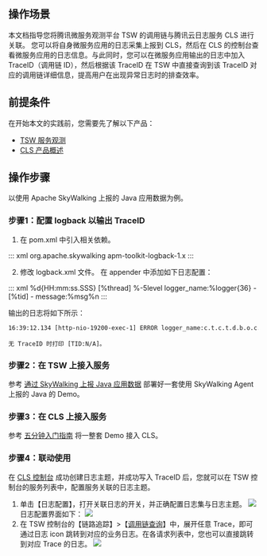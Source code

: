 ## 操作场景

本文档指导您将腾讯微服务观测平台 TSW 的调用链与腾讯云日志服务 CLS 进行关联。
您可以将自身微服务应用的日志采集上报到 CLS，然后在 CLS 的控制台查看微服务应用的日志信息。与此同时，您可以在微服务应用输出的日志中加入 TraceID（调用链 ID），然后根据该 TraceID 在 TSW 中直接查询到该 TraceID 对应的调用链详细信息，提高用户在出现异常日志时的排查效率。

## 前提条件

在开始本文的实践前，您需要先了解以下产品：

- [TSW 服务观测](https://cloud.tencent.com/document/product/1311/51690)
- [CLS 产品概述](https://cloud.tencent.com/document/product/614/11254) 

## 操作步骤

以使用 Apache SkyWalking 上报的 Java 应用数据为例。

### 步骤1：配置 logback 以输出 TraceID

1. 在 pom.xml 中引入相关依赖。
<dx-codeblock>
:::  xml
<dependency>
		<groupId>org.apache.skywalking</groupId>
	<artifactId>apm-toolkit-logback-1.x</artifactId>
</dependency>
:::
</dx-codeblock>


2. 修改 logback.xml 文件。
   在 appender 中添加如下日志配置：
<dx-codeblock>
:::  xml
<encoder class="ch.qos.logback.core.encoder.LayoutWrappingEncoder">
	<layout class="org.apache.skywalking.apm.toolkit.log.logback.v1.x.TraceIdPatternLogbackLayout">
		<pattern>%d{HH:mm:ss.SSS} [%thread] %-5level logger_name:%logger{36} - [%tid] - message:%msg%n</pattern>
	</layout>
</encoder>
:::
</dx-codeblock>

 输出的日志将如下所示：
```xml
16:39:12.134 [http-nio-19200-exec-1] ERROR logger_name:c.t.c.t.d.b.o.c.OrderController - [TID:0524******2672.30.16143287521281125] - message:Order of orderId [172651] is finished failed.
```
	无 TraceID 时打印 [TID:N/A]。

### 步骤2：在 TSW 上接入服务

参考 [通过 SkyWalking 上报 Java 应用数据](https://cloud.tencent.com/document/product/1311/51606) 部署好一套使用 SkyWalking Agent 上报的 Java 的 Demo。

### 步骤3：在 CLS 上接入服务

参考 [五分钟入门指南](https://cloud.tencent.com/document/product/614/34340) 将一整套 Demo 接入 CLS。

### 步骤4：联动使用

在 [CLS 控制台](https://console.cloud.tencent.com/cls) 成功创建日志主题，并成功写入 TraceID 后，您就可以在 TSW 控制台的服务列表中，配置服务关联的日志主题。
1. 单击【日志配置】，打开关联日志的开关，并正确配置日志集与日志主题。
	 ![](https://main.qcloudimg.com/raw/1efab147a3d9008e6b0aa3e63bcdaa58.png)
日志配置界面如下：
![](https://main.qcloudimg.com/raw/a722931c37d21f250db8984e43acd3e0.png)
2. 在 TSW 控制台的【链路追踪】>【[调用链查询](https://console.cloud.tencent.com/tsw/trace)】中，展开任意 Trace，即可通过日志 icon 跳转到对应的业务日志。在各请求列表中，您也可以直接跳转到对应 Trace 的日志。
![](https://main.qcloudimg.com/raw/079ed56b5a99c03e218eadb11aad1e2e.png)
